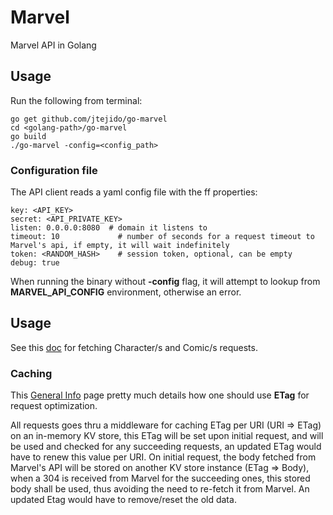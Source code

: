 # Marvel
Marvel API in Golang

## Usage
Run the following from terminal:
```
go get github.com/jtejido/go-marvel
cd <golang-path>/go-marvel
go build
./go-marvel -config=<config_path>
```

### Configuration file
The API client reads a yaml config file with the ff properties:

```
key: <API_KEY>
secret: <API_PRIVATE_KEY>
listen: 0.0.0.0:8080  # domain it listens to
timeout: 10             # number of seconds for a request timeout to Marvel's api, if empty, it will wait indefinitely
token: <RANDOM_HASH> 	# session token, optional, can be empty
debug: true
```

When running the binary without **-config** flag, it will attempt to lookup from **MARVEL_API_CONFIG** environment, otherwise an error.

## Usage

See this [doc](https://github.com/jtejido/go-marvel/tree/master/api/docs) for fetching Character/s and Comic/s requests.

### Caching
This [General Info](https://developer.marvel.com/documentation/generalinfo) page pretty much details how one should use **ETag** for request optimization.

All requests goes thru a middleware for caching ETag per URI (URI => ETag) on an in-memory KV store, this ETag will be set upon initial request, and will be used and checked for any succeeding requests, an updated ETag would have to renew this value per URI. On initial request, the body fetched from Marvel's API will be stored on
another KV store instance (ETag => Body), when a 304 is received from Marvel for the succeeding ones, this stored body shall be used, thus avoiding the need
to re-fetch it from Marvel. An updated Etag would have to remove/reset the old data.
